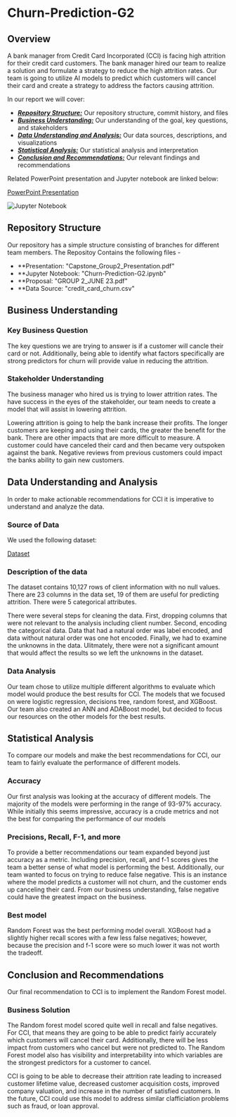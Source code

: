 # Churn-Prediction-G2

## Overview


A bank manager from Credit Card Incorporated (CCI) is facing high attrition for their credit card customers. The bank manager hired our team to realize a solution and formulate a strategy to reduce the high attrition rates. Our team is going to utilize AI models to predict which customers will cancel their card and create a strategy to address the factors causing attrition.

In our report we will cover:

* [***Repository Structure:***](#repository-structure) Our repository structure, commit history, and files
* [***Business Understanding:***](#business-understanding) Our understanding of the goal, key questions, and stakeholders
* [***Data Understanding and Analysis:***](#data-understanding-and-analysis) Our data sources, descriptions, and visualizations
* [***Statistical Analysis:***](#statistical-analysis) Our statistical analysis and interpretation
* [***Conclusion and Recommendations:***](#conclusions-and-recommendations) Our relevant findings and recommendations

Related PowerPoint presentation and Jupyter notebook are linked below:

[PowerPoint Presentation](Capstone_Group2_Presentation.pdf)

![Jupyter Notebook](https://github.com/PaolaMalagon/Churn-Prediction-G2/blob/main/Churn-Prediction-G2.ipynb)

## Repository Structure

Our repository has a simple structure consisting of branches for different team members. The Repositoy Contains the following files -

* **Presentation: "Capstone_Group2_Presentation.pdf"
* **Jupyter Notebook: "Churn-Prediction-G2.ipynb"
* **Proposal: "GROUP 2_JUNE 23.pdf"
* **Data Source: "credit_card_churn.csv"

## Business Understanding

### Key Business Question

The key questions we are trying to answer is if a customer will cancle their card or not. Additionally, being able to identify what factors specifically are strong predictors for churn will provide value in reducing the attrition. 

### Stakeholder Understanding

The business manager who hired us is trying to lower attrition rates. The have success in the eyes of the stakeholder, our team needs to create a model that will assist in lowering attrition.

Lowering attrition is going to help the bank increase their profits. The longer customers are keeping and using their cards, the greater the benefit for the bank. There are other impacts that are more difficult to measure. A customer could have canceled their card and then became very outspoken against the bank. Negative reviews from previous customers could impact the banks ability to gain new customers. 

## Data Understanding and Analysis

In order to make actionable recommendations for CCI it is imperative to understand and analyze the data.

### Source of Data

We used the following dataset:

[Dataset](credit_card_churn.csv)

### Description of the data

The dataset contains 10,127 rows of client information with no null values. There are 23 columns in the data set, 19 of them are useful for predicting attrition. There were 5 categorical attributes. 

There were several steps for cleaning the data. First, dropping columns that were not relevant to the analysis including client number. Second, encoding the categorical data. Data that had a natural order was label encoded, and data without natural order was one hot encoded. Finally, we had to examine the unknowns in the data. Ulitmately, there were not a significant amount that would affect the results so we left the unknowns in the dataset. 

### Data Analysis

Our team chose to utilize multiple different algorithms to evaluate which model would produce the best results for CCI. The models that we focused on were logistic regression, decisions tree, random forest, and XGBoost. Our team also created an ANN and ADABoost model, but decided to focus our resources on the other models for the best results. 

## Statistical Analysis

To compare our models and make the best recommendations for CCI, our team to fairly evaluate the performance of different models.

### Accuracy

Our first analysis was looking at the accuracy of different models. The majority of the models were performing in the range of 93-97% accuracy. While initially this seems impressive, accuracy is a crude metrics and not the best for comparing the performance of our models

### Precisions, Recall, F-1, and more

To provide a better recommendations our team expanded beyond just accuracy as a metric. Including precision, recall, and f-1 scores gives the team a better sense of what model is performing the best. Additionally, our team wanted to focus on trying to reduce false negative. This is an instance where the model predicts a customer will not churn, and the customer ends up canceling their card. From our business understanding, false negative could have the greatest impact on the business. 

### Best model

Random Forest was the best performing model overall. XGBoost had a slightly higher recall scores with a few less false negatives; however, because the precision and f-1 score were so much lower it was not worth the tradeoff. 

## Conclusion and Recommendations

Our final recommendation to CCI is to implement the Random Forest model.

### Business Solution

The Random forest model scored quite well in recall and false negatives. For CCI, that means they are going to be able to predict fairly accurately which customers will cancel their card. Additionally, there will be less impact from customers who cancel but were not predicted to. The Random Forest model also has visibility and interpretability into which variables are the strongest predictors for a customer to cancel. 

CCI is going to be able to decrease their attrition rate leading to increased customer lifetime value, decreased customer acquisition costs, improved company valuation, and increase in the number of satisfied customers. In the future, CCI could use this model to address similar clafficiation problems such as fraud, or loan approval. 